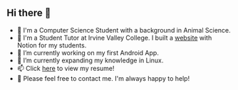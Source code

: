 ## Hi there 👋

<!--
**luluwu516/luluwu516** is a ✨ _special_ ✨ repository because its `README.md` (this file) appears on your GitHub profile.

Here are some ideas to get you started:
- 👯 I’m looking to collaborate on ...
- 🤔 I’m looking for help with ...
- 😄 Pronouns: She/Her
- ⚡ Fun fact:
-->

- 🐄 I'm a Computer Science Student with a background in Animal Science.
- 📖 I'm a Student Tutor at Irvine Valley College. I built a [website](https://luluwu.simple.ink/) with Notion for my students.
- 🔭 I’m currently working on my first Android App.
- 🌱 I’m currently expanding my knowledge in Linux.
- 📫 Click [here](https://drive.google.com/file/d/1_yzTLO0WFZc3A7SHcBmq1oUzKd9lEx8D/view?usp=sharing) to view my resume!
- 💬 Please feel free to contact me. I'm always happy to help!

